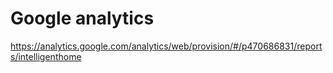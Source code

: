# Google analytics

https://analytics.google.com/analytics/web/provision/#/p470686831/reports/intelligenthome